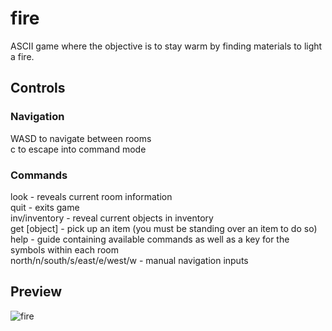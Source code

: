 # fire
ASCII game where the objective is to stay warm by finding materials to light a fire.

## Controls
### Navigation
WASD to navigate between rooms <br>
c to escape into command mode
### Commands
look - reveals current room information <br>
quit - exits game <br>
inv/inventory - reveal current objects in inventory <br>
get [object] - pick up an item (you must be standing over an item to do so) <br>
help - guide containing available commands as well as a key for the symbols within each room <br>
north/n/south/s/east/e/west/w - manual navigation inputs <br>

## Preview
![fire](https://github.com/joshgrosz/fire/assets/133725829/79ea3936-1d89-4409-a969-f7e03dcc9dab)
